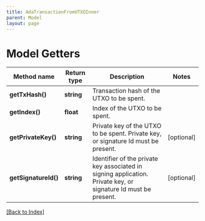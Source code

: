 ```yaml
---
title: AdaTransactionFromUTXOInner
parent: Model
layout: page
---
```


# Model Getters

Method name | Return type | Description | Notes
------------ | ------------- | ------------- | -------------
**getTxHash()** | **string** | Transaction hash of the UTXO to be spent. |
**getIndex()** | **float** | Index of the UTXO to be spent. |
**getPrivateKey()** | **string** | Private key of the UTXO to be spent. Private key, or signature Id must be present. | [optional]
**getSignatureId()** | **string** | Identifier of the private key associated in signing application. Private key, or signature Id must be present. | [optional]

[[Back to Index]](../index.md)
